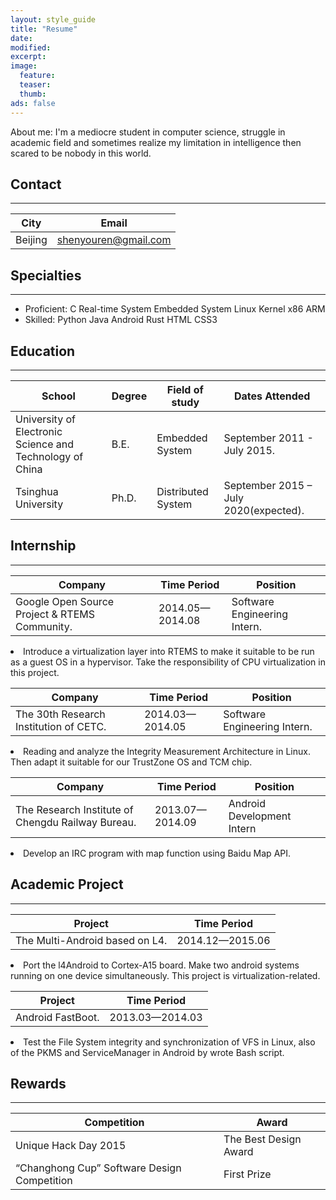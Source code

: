 ```yaml
---
layout: style_guide
title: "Resume"
date:
modified:
excerpt:
image:
  feature:
  teaser:
  thumb:
ads: false
---
```

About me: I'm a mediocre student in computer science, struggle in academic field and
sometimes realize my limitation in intelligence then scared to be nobody in this world.  

## Contact  
-----  

  |     City    |     Email              |
  |------------ | -----------------------|
  |  Beijing    |  <shenyouren@gmail.com>|  

## Specialties
-----
<div id="content" class="entry-content">
  <ul>
    <li>Proficient:
    <span class="badge-success">C</span>
    <span class="badge-success">Real-time System</span>
    <span class="badge-success">Embedded System</span>
    <span class="badge-success">Linux Kernel</span>
    <span class="badge-success">x86</span>
    <span class="badge-success">ARM</span> </li>
    <li>Skilled:
    <span class="badge-info">Python</span>
    <span class="badge-info">Java</span>
    <span class="badge-info">Android</span>
    <span class="badge-info">Rust</span>
    <span class="badge-info">HTML</span>
    <span class="badge-info">CSS3</span></li>
  </ul>
</div>

## Education
------
<div id="content" class="entry-content">
  <table>
    <thead>
      <tr>
        <th>School</th>
        <th>Degree</th>
        <th>Field of study</th>
        <th>Dates Attended</th>
      </tr>
    </thead>
    <tbody>
      <tr>
        <td>University of Electronic Science and Technology of China</td>
        <td>B.E.</td>
        <td>Embedded System</td>
        <td>September 2011 - July 2015.</td>
      </tr>
      <tr>
        <td>Tsinghua University</td>
        <td>Ph.D.</td>
        <td>Distributed System</td>
        <td>September 2015 – July 2020(expected).</td>
      </tr>
    </tbody>
  </table>
</div>


## Internship
----  

|  Company    |        Time Period            |  Position|
|------------ | -----------------------|-------------|
|  Google Open Source Project & RTEMS Community. | 2014.05—2014.08 |  Software Engineering Intern.|

<div id="content" class="entry-content">
  <p><li>Introduce a virtualization layer into RTEMS to make it suitable to be run as a guest OS in a hypervisor. Take the responsibility of CPU virtualization in this project.</li></p>
</div>

|  Company    |        Time Period            |  Position|
|------------ | -----------------------|-------------|
| The 30th Research Institution of CETC. | 2014.03—2014.05 |  Software Engineering Intern.|

<div id="content" class="entry-content">
  <p><li>Reading and analyze the Integrity Measurement Architecture in Linux. Then adapt it suitable for our TrustZone OS and TCM chip.</li></p>
</div>

|  Company    |        Time Period            |  Position|
|------------ | -----------------------|-------------|
| The Research Institute of Chengdu Railway Bureau.  | 2013.07—2014.09 |  Android Development Intern|

<div id="content" class="entry-content">
  <p><li>Develop an IRC program with map function using Baidu Map API.</li></p>
</div>


## Academic Project
-----

|  Project         |        Time Period     |
|------------------ | -----------------------|
| The Multi-Android based on L4. |   2014.12—2015.06 |  

<div id="content" class="entry-content">
  <p><li>Port the l4Android to Cortex-A15 board. Make two android systems running on one device simultaneously. This project is virtualization-related.</li></p>
</div>


|  Project    |        Time Period     |
|------------ | -----------------------|
| Android FastBoot. |2013.03—2014.03 |

<div id="content" class="entry-content">
  <p><li>Test the File System integrity and synchronization of VFS in Linux, also of the PKMS and ServiceManager in Android by wrote Bash script.</li></p>
</div>  

## Rewards
-----

|  Competition    |        Award     |
|------------ | -----------------------|
| Unique Hack Day 2015 |The Best Design Award |  
| “Changhong Cup” Software Design Competition |First Prize |  
